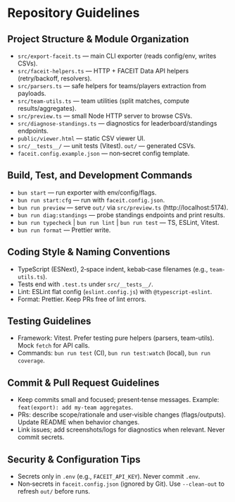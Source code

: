 # Repository Guidelines

## Project Structure & Module Organization
- `src/export-faceit.ts` — main CLI exporter (reads config/env, writes CSVs).
- `src/faceit-helpers.ts` — HTTP + FACEIT Data API helpers (retry/backoff, resolvers).
- `src/parsers.ts` — safe helpers for teams/players extraction from payloads.
- `src/team-utils.ts` — team utilities (split matches, compute results/aggregates).
- `src/preview.ts` — small Node HTTP server to browse CSVs.
- `src/diagnose-standings.ts` — diagnostics for leaderboard/standings endpoints.
- `public/viewer.html` — static CSV viewer UI.
- `src/__tests__/` — unit tests (Vitest). `out/` — generated CSVs.
- `faceit.config.example.json` — non‑secret config template.

## Build, Test, and Development Commands
- `bun start` — run exporter with env/config/flags.
- `bun run start:cfg` — run with `faceit.config.json`.
- `bun run preview` — serve `out/` via `src/preview.ts` (http://localhost:5174).
- `bun run diag:standings` — probe standings endpoints and print results.
- `bun run typecheck` | `bun run lint` | `bun run test` — TS, ESLint, Vitest.
- `bun run format` — Prettier write.

## Coding Style & Naming Conventions
- TypeScript (ESNext), 2‑space indent, kebab‑case filenames (e.g., `team-utils.ts`).
- Tests end with `.test.ts` under `src/__tests__/`.
- Lint: ESLint flat config (`eslint.config.js`) with `@typescript-eslint`.
- Format: Prettier. Keep PRs free of lint errors.

## Testing Guidelines
- Framework: Vitest. Prefer testing pure helpers (parsers, team-utils). Mock `fetch` for API calls.
- Commands: `bun run test` (CI), `bun run test:watch` (local), `bun run coverage`.

## Commit & Pull Request Guidelines
- Keep commits small and focused; present‑tense messages. Example: `feat(export): add my-team aggregates`.
- PRs: describe scope/rationale and user‑visible changes (flags/outputs). Update README when behavior changes.
- Link issues; add screenshots/logs for diagnostics when relevant. Never commit secrets.

## Security & Configuration Tips
- Secrets only in `.env` (e.g., `FACEIT_API_KEY`). Never commit `.env`.
- Non‑secrets in `faceit.config.json` (ignored by Git). Use `--clean-out` to refresh `out/` before runs.

